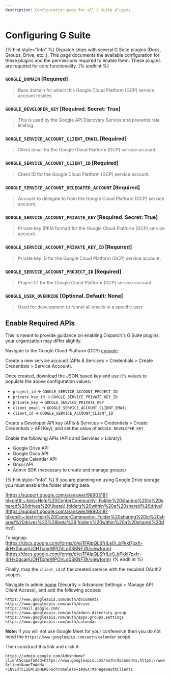 ```yaml
---
description: Configuration page for all G Suite plugins.
---
```


# Configuring G Suite

{% hint style="info" %}
Dispatch ships with several G Suite plugins \(Docs, Groups, Drive, etc.,\). This page documents the available configuration for these plugins and the permissions required to enable them. These plugins are required for core functionality.
{% endhint %}

### `GOOGLE_DOMAIN` \[Required\]

> Base domain for which this Google Cloud Platform \(GCP\) service account resides.

### `GOOGLE_DEVELOPER_KEY` \[Required. Secret: True\]

> This is used by the Google API Discovery Service and prevents rate limiting.

### `GOOGLE_SERVICE_ACCOUNT_CLIENT_EMAIL` \[Required\]

> Client email for the Google Cloud Platform \(GCP\) service account.

### `GOOGLE_SERVICE_ACCOUNT_CLIENT_ID` \[Required\]

> Client ID for the Google Cloud Platform \(GCP\) service account.

### `GOOGLE_SERVICE_ACCOUNT_DELEGATED_ACCOUNT` \[Required\]

> Account to delegate to from the Google Cloud Platform \(GCP\) service account.

### `GOOGLE_SERVICE_ACCOUNT_PRIVATE_KEY` \[Required. Secret: True\]

> Private key \(PEM format\) for the Google Cloud Platform \(GCP\) service account.

### `GOOGLE_SERVICE_ACCOUNT_PRIVATE_KEY_ID` \[Required\]

> Private key ID for the Google Cloud Platform \(GCP\) service account.

### `GOOGLE_SERVICE_ACCOUNT_PROJECT_ID` \[Required\]

> Project ID for the Google Cloud Platform \(GCP\) service account.

### `GOOGLE_USER_OVERRIDE` \[Optional. Default: None\]

> Used for development to funnel all emails to a specific user.

## Enable Required APIs

This is meant to provide guidance on enabling Dispatch's G Suite plugins, your organization may differ slightly.

Navigate to the Google Cloud Platform \(GCP\) [console](https://console.cloud.google.com/).

Create a new service account \(APIs & Services &gt; Credentials &gt; Create Credentials &gt; Service Account\).

Once created, download the JSON based key and use it's values to populate the above configuration values:

* `project_id` -&gt; `GOOGLE_SERVICE_ACCOUNT_PROJECT_ID`
* `private_key_id` -&gt; `GOOGLE_SERVICE_PRIVATE_KEY_ID`
* `private_key` -&gt; `GOOGLE_SERVICE_PRIVATE_KEY`
* `client_email` -&gt; `GOOGLE_SERVICE_ACCOUNT_CLIENT_EMAIL`
* `client_id` -&gt; `GOOGLE_SERVICE_ACCOUNT_CLIENT_ID`

Create a Developer API key \(APIs & Services &gt; Credentials &gt; Create Credentials &gt; API Key\), and set the value of `GOOGLE_DEVELOPER_KEY`.

Enable the following APIs \(APIs and Services &gt; Library\):

* Google Drive API
* Google Docs API
* Google Calendar API
* Gmail API
* Admin SDK \(necessary to create and manage groups\)

{% hint style="info" %}
If you are planning on using Google Drive storage you must enable the folder sharing beta.

[https://support.google.com/a/answer/9890318?hl=en\#:~:text=Help%20CenterCommunity-,Folder%20sharing%20in%20shared%20drives%20\(beta\),folders%20within%20a%20shared%20drive](https://support.google.com/a/answer/9890318?hl=en#:~:text=Help%20CenterCommunity-,Folder%20sharing%20in%20shared%20drives%20%28beta%29,folders%20within%20a%20shared%20drive)

To signup:  
[https://docs.google.com/forms/d/e/1FAIpQLSfrILe0\_bPkkI7pxfr-4rHk0qcajrUOHTcmrWPOVLo0SKNF7A/viewform](https://docs.google.com/forms/d/e/1FAIpQLSfrILe0_bPkkI7pxfr-4rHk0qcajrUOHTcmrWPOVLo0SKNF7A/viewform)
{% endhint %}

Finally, map the `client_id` of the created service with the required OAuth2 scopes.

Navigate to admin [home](https://admin.google.com/AdminHome?chromeless=1#OGX:ManageOauthClients%20) \(Security &gt; Advanced Settings &gt; Manage API Client Access\), and add the following scopes:

```text
https://www.googleapis.com/auth/documents
https://www.googleapis.com/auth/drive
https://mail.google.com/
https://www.googleapis.com/auth/admin.directory.group
https://www.googleapis.com/auth/apps.groups.settings
https://www.googleapis.com/auth/calendar
```

**Note:** If you will not use Google Meet for your conference then you do not need the `https://www.googleapis.com/auth/calendar` scope.

Then construct this link and click it:

```text
https://admin.google.com/AdminHome?clientScopeToAdd=https://www.googleapis.com/auth/documents,https://www.googleapis.com/auth/drive,https://mail.google.com/,https://www.googleapis.com/auth/admin.directory.group,https://www.googleapis.com/auth/apps.groups.settings,https://www.googleapis.com/auth/calendar
&clientNameToAdd=<INSERTCLIENTIDHERE>&chromeless=1#OGX:ManageOauthClients
```

